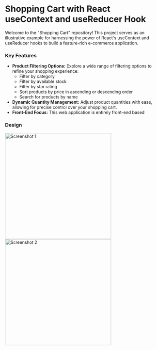# Shopping Cart with React useContext and useReducer Hook

Welcome to the "Shopping Cart" repository! This project serves as an illustrative example for harnessing the power of React's useContext and useReducer hooks to build a feature-rich e-commerce application.

### Key Features

<ul>
  <li><b>Product Filtering Options:</b> Explore a wide range of filtering options to refine your shopping experience:
    <ul>
      <li>Filter by category</li>
      <li>Filter by available stock</li>
      <li>Filter by star rating</li>
      <li>Sort products by price in ascending or descending order</li>
      <li>Search for products by name</li>
    </ul>
  </li>
  <li><b>Dynamic Quantity Management:</b> Adjust product quantities with ease, allowing for precise control over your shopping cart.</li>
  <li><b>Front-End Focus:</b> This web application is entirely front-end based</li>
</ul>

### Design

<p align="">
  <img src="https://github.com/Mahelchandupa/Advance-Shopping-Cart/assets/110615431/9d7260ae-ed40-4c37-80c1-5d78956fed36" width="350" alt="Screenshot 1">
  <img src="https://github.com/Mahelchandupa/Advance-Shopping-Cart/assets/110615431/24258137-b911-40cc-84bc-571768ffb041" width="350" alt="Screenshot 2">
</p>

